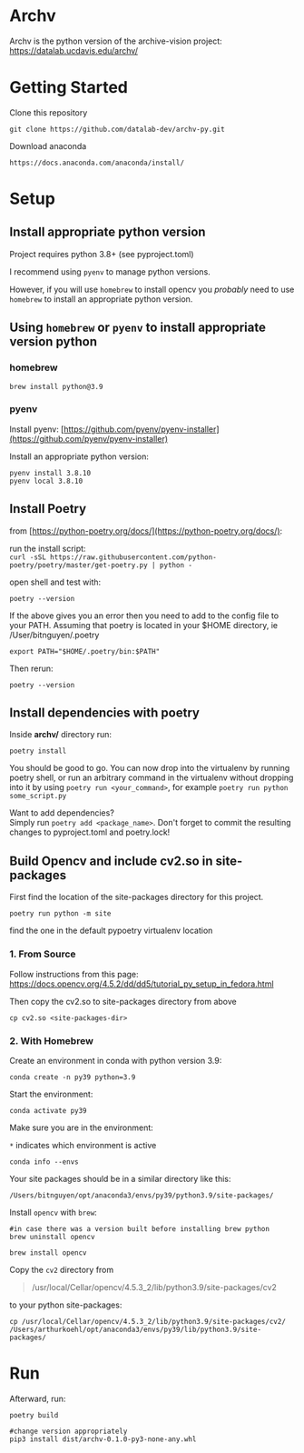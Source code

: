 # Archv
Archv is the python version of the archive-vision project:
https://datalab.ucdavis.edu/archv/

# Getting Started

Clone this repository
```
git clone https://github.com/datalab-dev/archv-py.git
```
Download anaconda
```
https://docs.anaconda.com/anaconda/install/
```

# Setup

## Install appropriate python version

Project requires python 3.8+ (see pyproject.toml)

I recommend using `pyenv` to manage python versions.

However, if you will use `homebrew` to install opencv you *probably* need to use `homebrew` to install an appropriate python version.

##  Using `homebrew` or `pyenv` to install appropriate version python

### homebrew
```
brew install python@3.9
```

### pyenv

Install pyenv: [https://github.com/pyenv/pyenv-installer](https://github.com/pyenv/pyenv-installer)

Install an appropriate python version:
```
pyenv install 3.8.10
pyenv local 3.8.10
```

## Install Poetry
from [https://python-poetry.org/docs/](https://python-poetry.org/docs/):

run the install script:  
`curl -sSL https://raw.githubusercontent.com/python-poetry/poetry/master/get-poetry.py | python -`

open shell and test with:  
```
poetry --version
```


If the above gives you an error then you need to add to the config file to your PATH. Assuming that poetry is located in your $HOME directory, ie /User/bitnguyen/.poetry
```
export PATH="$HOME/.poetry/bin:$PATH"
```

Then rerun:
```
poetry --version
```

## Install dependencies with poetry

Inside **archv/** directory run:  
```
poetry install
```

You should be good to go.
You can now drop into the virtualenv by running poetry shell,
or run an arbitrary command in the virtualenv without dropping into it by using
`poetry run <your_command>`, for example `poetry run python some_script.py`

Want to add dependencies?  
Simply run `poetry add <package_name>`.
Don't forget to commit the resulting changes to pyproject.toml and poetry.lock!


## Build Opencv and include cv2.so in site-packages

First find the location of the site-packages directory for this project.
```
poetry run python -m site
```
find the one in the default pypoetry virtualenv location


### 1. From Source
Follow instructions from this page:
https://docs.opencv.org/4.5.2/dd/dd5/tutorial_py_setup_in_fedora.html

Then copy the cv2.so to site-packages directory from above
```
cp cv2.so <site-packages-dir>
```


### 2. With Homebrew

Create an environment in conda with python version 3.9:
```
conda create -n py39 python=3.9
```
Start the environment:
```
conda activate py39
```

Make sure you are in the environment:

`*` indicates which environment is active
```
conda info --envs
```

Your site packages should be in a similar directory like this:
```
/Users/bitnguyen/opt/anaconda3/envs/py39/python3.9/site-packages/
```

Install `opencv` with `brew`:
```
#in case there was a version built before installing brew python
brew uninstall opencv

brew install opencv
```

Copy the `cv2` directory from
> /usr/local/Cellar/opencv/4.5.3_2/lib/python3.9/site-packages/cv2

to your python site-packages:

```
cp /usr/local/Cellar/opencv/4.5.3_2/lib/python3.9/site-packages/cv2/ /Users/arthurkoehl/opt/anaconda3/envs/py39/lib/python3.9/site-packages/
```

# Run

Afterward, run:
```
poetry build

#change version appropriately
pip3 install dist/archv-0.1.0-py3-none-any.whl
```
